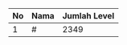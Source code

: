 | No | Nama            | Jumlah Level |
|----|-----------------|--------------|
| 1  | #    |    2349        |
